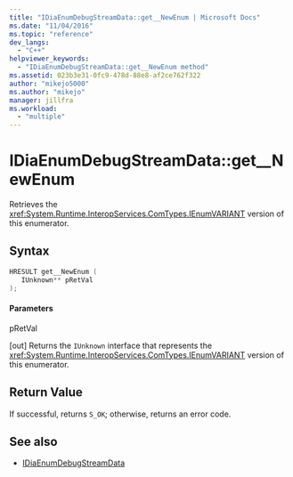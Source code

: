 ```yaml
---
title: "IDiaEnumDebugStreamData::get__NewEnum | Microsoft Docs"
ms.date: "11/04/2016"
ms.topic: "reference"
dev_langs:
  - "C++"
helpviewer_keywords:
  - "IDiaEnumDebugStreamData::get__NewEnum method"
ms.assetid: 023b3e31-0fc9-478d-88e8-af2ce762f322
author: "mikejo5000"
ms.author: "mikejo"
manager: jillfra
ms.workload:
  - "multiple"
---
```

# IDiaEnumDebugStreamData::get__NewEnum
Retrieves the <xref:System.Runtime.InteropServices.ComTypes.IEnumVARIANT> version of this enumerator.

## Syntax

```C++
HRESULT get__NewEnum ( 
   IUnknown** pRetVal
);
```

#### Parameters
 pRetVal

[out] Returns the `IUnknown` interface that represents the <xref:System.Runtime.InteropServices.ComTypes.IEnumVARIANT> version of this enumerator.

## Return Value
 If successful, returns `S_OK`; otherwise, returns an error code.

## See also
- [IDiaEnumDebugStreamData](../../debugger/debug-interface-access/idiaenumdebugstreamdata.md)